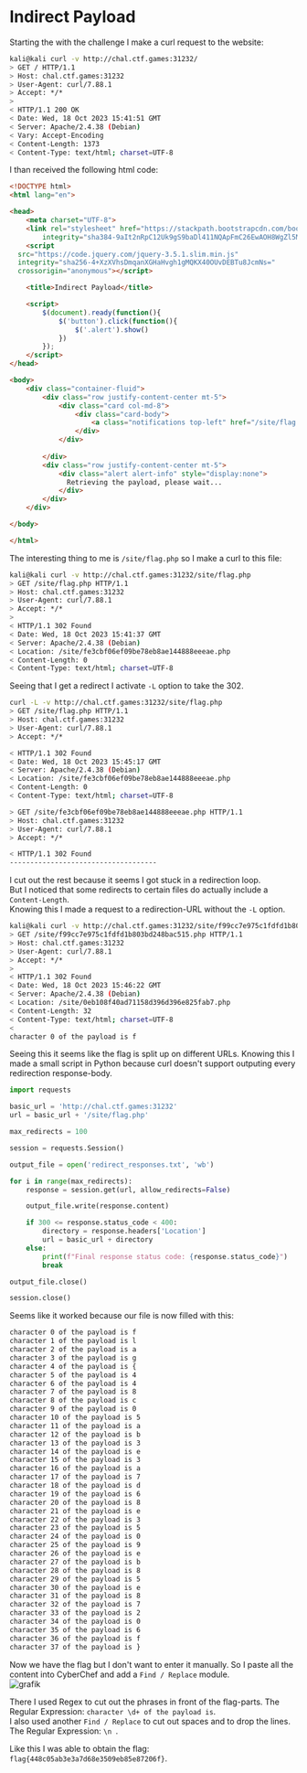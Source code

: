 # Indirect Payload

Starting the with the challenge I make a curl request to the website: <br/>
```sh
kali@kali curl -v http://chal.ctf.games:31232/             
> GET / HTTP/1.1
> Host: chal.ctf.games:31232
> User-Agent: curl/7.88.1
> Accept: */*
> 
< HTTP/1.1 200 OK
< Date: Wed, 18 Oct 2023 15:41:51 GMT
< Server: Apache/2.4.38 (Debian)
< Vary: Accept-Encoding
< Content-Length: 1373
< Content-Type: text/html; charset=UTF-8
```

I than received the following html code:
```html
<!DOCTYPE html>
<html lang="en">

<head>
    <meta charset="UTF-8">
    <link rel="stylesheet" href="https://stackpath.bootstrapcdn.com/bootstrap/4.5.0/css/bootstrap.min.css"
        integrity="sha384-9aIt2nRpC12Uk9gS9baDl411NQApFmC26EwAOH8WgZl5MYYxFfc+NcPb1dKGj7Sk" crossorigin="anonymous">
    <script
  src="https://code.jquery.com/jquery-3.5.1.slim.min.js"
  integrity="sha256-4+XzXVhsDmqanXGHaHvgh1gMQKX40OUvDEBTu8JcmNs="
  crossorigin="anonymous"></script>

    <title>Indirect Payload</title>

    <script>
        $(document).ready(function(){
            $('button').click(function(){
                $('.alert').show()
            }) 
        });
    </script>
</head>

<body>
    <div class="container-fluid">
        <div class="row justify-content-center mt-5">
            <div class="card col-md-8">
                <div class="card-body">
                    <a class="notifications top-left" href="/site/flag.php"><button type="button" class="btn btn-primary btn-lg btn-block">Retrieve the Payload</button></a>
                </div>
            </div>
            
        </div>
        <div class="row justify-content-center mt-5">
            <div class="alert alert-info" style="display:none">
              Retrieving the payload, please wait...
            </div>
        </div>
    </div>

</body>

</html>
```

The interesting thing to me is `/site/flag.php` so I make a curl to this file: <br/>
```sh
kali@kali curl -v http://chal.ctf.games:31232/site/flag.php                                                          
> GET /site/flag.php HTTP/1.1
> Host: chal.ctf.games:31232
> User-Agent: curl/7.88.1
> Accept: */*
> 
< HTTP/1.1 302 Found
< Date: Wed, 18 Oct 2023 15:41:37 GMT
< Server: Apache/2.4.38 (Debian)
< Location: /site/fe3cbf06ef09be78eb8ae144888eeeae.php
< Content-Length: 0
< Content-Type: text/html; charset=UTF-8
```

Seeing that I get a redirect I activate `-L` option to take the 302. <br/>
```sh
curl -L -v http://chal.ctf.games:31232/site/flag.php
> GET /site/flag.php HTTP/1.1
> Host: chal.ctf.games:31232
> User-Agent: curl/7.88.1
> Accept: */*

< HTTP/1.1 302 Found
< Date: Wed, 18 Oct 2023 15:45:17 GMT
< Server: Apache/2.4.38 (Debian)
< Location: /site/fe3cbf06ef09be78eb8ae144888eeeae.php
< Content-Length: 0
< Content-Type: text/html; charset=UTF-8

> GET /site/fe3cbf06ef09be78eb8ae144888eeeae.php HTTP/1.1
> Host: chal.ctf.games:31232
> User-Agent: curl/7.88.1
> Accept: */*

< HTTP/1.1 302 Found
------------------------------------
```

I cut out the rest because it seems I got stuck in a redirection loop. <br/>
But I noticed that some redirects to certain files do actually include a `Content-Length`. <br/>
Knowing this I made a request to a redirection-URL without the `-L` option. <br/>
```sh
kali@kali curl -v http://chal.ctf.games:31232/site/f99cc7e975c1fdfd1b803bd248bac515.php  
> GET /site/f99cc7e975c1fdfd1b803bd248bac515.php HTTP/1.1
> Host: chal.ctf.games:31232
> User-Agent: curl/7.88.1
> Accept: */*
> 
< HTTP/1.1 302 Found
< Date: Wed, 18 Oct 2023 15:46:22 GMT
< Server: Apache/2.4.38 (Debian)
< Location: /site/0eb108f40ad71158d396d396e825fab7.php
< Content-Length: 32
< Content-Type: text/html; charset=UTF-8
< 
character 0 of the payload is f
```

Seeing this it seems like the flag is split up on different URLs. Knowing this I made a small script in Python because curl doesn't support outputing every redirection response-body. <br/>
```py
import requests

basic_url = 'http://chal.ctf.games:31232'
url = basic_url + '/site/flag.php'

max_redirects = 100

session = requests.Session()

output_file = open('redirect_responses.txt', 'wb')

for i in range(max_redirects):
    response = session.get(url, allow_redirects=False)

    output_file.write(response.content)

    if 300 <= response.status_code < 400:
        directory = response.headers['Location']
        url = basic_url + directory
    else:
        print(f"Final response status code: {response.status_code}")
        break

output_file.close()

session.close()
```

Seems like it worked because our file is now filled with this: <br/>
```txt
character 0 of the payload is f
character 1 of the payload is l
character 2 of the payload is a
character 3 of the payload is g
character 4 of the payload is {
character 5 of the payload is 4
character 6 of the payload is 4
character 7 of the payload is 8
character 8 of the payload is c
character 9 of the payload is 0
character 10 of the payload is 5
character 11 of the payload is a
character 12 of the payload is b
character 13 of the payload is 3
character 14 of the payload is e
character 15 of the payload is 3
character 16 of the payload is a
character 17 of the payload is 7
character 18 of the payload is d
character 19 of the payload is 6
character 20 of the payload is 8
character 21 of the payload is e
character 22 of the payload is 3
character 23 of the payload is 5
character 24 of the payload is 0
character 25 of the payload is 9
character 26 of the payload is e
character 27 of the payload is b
character 28 of the payload is 8
character 29 of the payload is 5
character 30 of the payload is e
character 31 of the payload is 8
character 32 of the payload is 7
character 33 of the payload is 2
character 34 of the payload is 0
character 35 of the payload is 6
character 36 of the payload is f
character 37 of the payload is }
```

Now we have the flag but I don't want to enter it manually. So I paste all the content into CyberChef and add a `Find / Replace` module. <br/>
![grafik](https://github.com/Aryt3/writeups/assets/110562298/e4a39b6b-e53e-4674-b410-e289ff4c46ae)

There I used Regex to cut out the phrases in front of the flag-parts. The Regular Expression: `character \d+ of the payload is`. <br/>
I also used another `Find / Replace` to cut out spaces and to drop the lines. The Regular Expression: `\n `. <br/>

Like this I was able to obtain the flag: `flag{448c05ab3e3a7d68e3509eb85e87206f}`.
